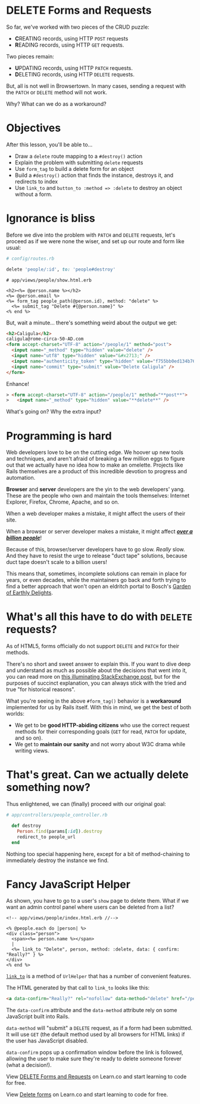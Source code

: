 # DELETE Forms and Requests

So far, we've worked with two pieces of the CRUD puzzle:

- **C**REATING records, using HTTP `POST` requests
- **R**EADING records, using HTTP `GET` requests.

Two pieces remain:

- **U**PDATING records, using HTTP `PATCH` requests.
- **D**ELETING records, using HTTP `DELETE` requests.

But, all is not well in Browsertown. In many cases, sending a request with
the `PATCH` or `DELETE` method will not work.

Why? What can we do as a workaround?


# Objectives

After this lesson, you'll be able to...

- Draw a `delete` route mapping to a `#destroy()` action
- Explain the problem with submitting `delete` requests
- Use `form_tag` to build a delete form for an object
- Build a `#destroy()` action that finds the instance, destroys it, and
  redirects to index
- Use `link_to` and `button_to :method => :delete` to destroy an object without
  a form.


# Ignorance is bliss

Before we dive into the problem with `PATCH` and `DELETE` requests, let's proceed
as if we were none the wiser, and set up our route and form like usual:

```ruby
# config/routes.rb

delete 'people/:id', to: 'people#destroy'
```

```erb
# app/views/people/show.html.erb

<h2><%= @person.name %></h2>
<%= @person.email %>
<%= form_tag people_path(@person.id), method: "delete" %>
  <%= submit_tag "Delete #{@person.name}" %>
<% end %>
```

But, wait a minute... there's something weird about the output we get:

```html
<h2>Caligula</h2>
caligula@rome-circa-50-AD.com
<form accept-charset="UTF-8" action="/people/1" method="post">
  <input name="_method" type="hidden" value="delete" />
  <input name="utf8" type="hidden" value="&#x2713;" />
  <input name="authenticity_token" type="hidden" value="f755bb0ed134b76c432144748a6d4b7a7ddf2b71" />
  <input name="commit" type="submit" value="Delete Caligula" />
</form>
```

Enhance!
```html
> <form accept-charset="UTF-8" action="/people/1" method="**post**">
>   <input name="_method" type="hidden" value="**delete**" />
```

What's going on? Why the extra input?


# Programming is hard

Web developers love to be on the cutting edge. We hoover up new tools and
techniques, and aren't afraid of breaking a few million eggs to figure out that
we actually have no idea how to make an omelette. Projects like Rails themselves
are a product of this incredible devotion to progress and automation.

**Browser** and **server** developers are the yin to the web developers' yang.
These are the people who own and maintain the tools themselves: Internet
Explorer, Firefox, Chrome, Apache, and so on.

When a web developer makes a mistake, it might affect the users of their site.

When a browser or server developer makes a mistake, it might affect [***over a
billion people***][chrome_billion_users]!

[chrome_billion_users]: http://venturebeat.com/2015/05/28/google-chrome-now-has-over-1-billion-users/

Because of this, browser/server developers have to go slow. *Really* slow. And
they have to resist the urge to release "duct tape" solutions, because duct tape
doesn't scale to a billion users!

This means that, sometimes, incomplete solutions can remain in place for years,
or even decades, while the maintainers go back and forth trying to find a better
approach that won't open an eldritch portal to Bosch's [Garden of Earthly
Delights][earthly_delights].

[earthly_delights]: https://www.khanacademy.org/humanities/renaissance-reformation/northern/hieronymus-bosch/a/bosch-the-garden-of-earthly-delights


# What's all this have to do with `DELETE` requests?

As of HTML5, forms officially do not support `DELETE` and `PATCH` for their
methods.

There's no short and sweet answer to explain this. If you want to dive deep and
understand as much as possible about the decisions that went into it, you can
read more on [this illuminating StackExchange post][why_no_put_delete], but for
the purposes of succinct explanation, you can always stick with the tried and
true "for historical reasons".

[why_no_put_delete]: http://programmers.stackexchange.com/questions/114156/why-are-there-are-no-put-and-delete-methods-on-html-forms

What you're seeing in the above `#form_tag()` behavior is a **workaround**
implemented for us by Rails itself. With this in mind, we get the best of both
worlds:

- We get to be **good HTTP-abiding citizens** who use the correct request
  methods for their corresponding goals (`GET` for read, `PATCH` for update, and
  so on).
- We get to **maintain our sanity** and not worry about W3C drama while writing
  views.


# That's great. Can we actually delete something now?

Thus enlightened, we can (finally) proceed with our original goal:

```ruby
# app/controllers/people_controller.rb

  def destroy
    Person.find(params[:id]).destroy
    redirect_to people_url
  end
```

Nothing too special happening here, except for a bit of method-chaining to
immediately destroy the instance we find.


# Fancy JavaScript Helper

As shown, you have to go to a user's `show` page to delete them. What if we want
an admin control panel where users can be deleted from a list?

```erb
<!-- app/views/people/index.html.erb //-->

<% @people.each do |person| %>
<div class="person">
  <span><%= person.name %></span>
  |
  <%= link_to "Delete", person, method: :delete, data: { confirm: "Really?" } %>
</div>
<% end %>
```

[`link_to`][url_helper_link_to] is a method of `UrlHelper` that has a number of
convenient features.

[url_helper_link_to]: http://api.rubyonrails.org/classes/ActionView/Helpers/UrlHelper.html#method-i-link_to

The HTML generated by that call to `link_to` looks like this:

```html
<a data-confirm="Really?" rel="nofollow" data-method="delete" href="/people/1">Delete</a>
```

The `data-confirm` attribute and the `data-method` attribute rely on some
JavaScript built into Rails.

`data-method` will "submit" a `DELETE` request, as if a form had been submitted.
It will use `GET` (the default method used by all browsers for HTML links) if
the user has JavaScript disabled.

`data-confirm` pops up a confirmation window before the link is followed,
allowing the user to make sure they're ready to delete someone forever (what a
decision!).


<p data-visibility='hidden'>View <a href='https://learn.co/lessons/delete-forms-rails' title='DELETE Forms and Requests'>DELETE Forms and Requests</a> on Learn.co and start learning to code for free.</p>

<p data-visibility='hidden'>View <a href='https://learn.co/lessons/delete-forms-rails'>Delete forms</a> on Learn.co and start learning to code for free.</p>
